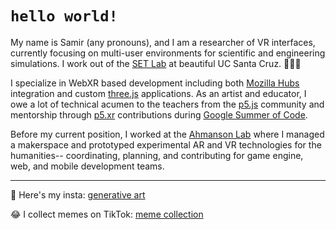 # `hello world!`
My name is Samir (any pronouns), and I am a researcher of VR interfaces, currently focusing on multi-user environments for scientific and engineering simulations. I work out of the [SET Lab](https://setlab.soe.ucsc.edu/news.php) at beautiful UC Santa Cruz. 🤙🌊🌲 

I specialize in WebXR based development including both [Mozilla Hubs](https://hubs.mozilla.com/) integration and custom [three.js](https://threejs.org/) applications. As an artist and educator, I owe a lot of technical acumen to the teachers from the [p5.js](https://p5js.org/) community and mentorship through [p5.xr](https://github.com/stalgiag/p5.xr) contributions during [Google Summer of Code](https://summerofcode.withgoogle.com/).

Before my current position, I worked at the [Ahmanson Lab](https://polymathic.usc.edu/ahmanson-lab) where I managed a makerspace and prototyped experimental AR and VR technologies for the humanities-- coordinating, planning, and contributing for game engine, web, and mobile development teams.

***

🎨 Here's my insta: [generative art](https://www.instagram.com/vertex.shader/)

😂 I collect memes on TikTok: [meme collection](https://www.tiktok.com/@vertexshader)
